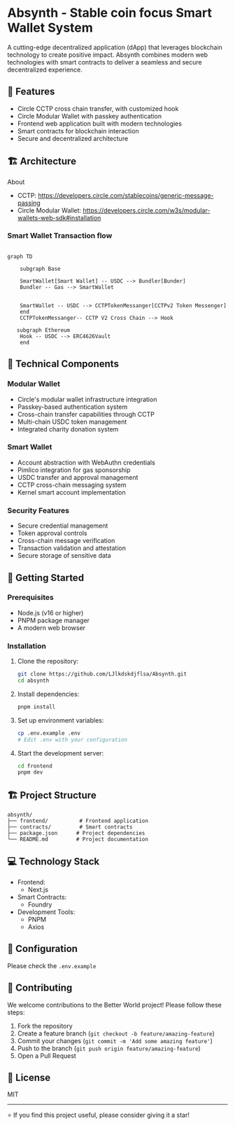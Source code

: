 # Absynth - Stable coin focus Smart Wallet System

A cutting-edge decentralized application (dApp) that leverages blockchain technology to create positive impact. 
Absynth combines modern web technologies with smart contracts to deliver a seamless and secure decentralized experience.

## 🌟 Features

- Circle CCTP cross chain transfer, with customized hook
- Circle Modular Wallet with passkey authentication
- Frontend web application built with modern technologies
- Smart contracts for blockchain interaction
- Secure and decentralized architecture

## 🏗 Architecture

About 
- CCTP: https://developers.circle.com/stablecoins/generic-message-passing
- Circle Modular Wallet: https://developers.circle.com/w3s/modular-wallets-web-sdk#installation



### Smart Wallet Transaction flow 

```mermaid

graph TD

    subgraph Base

    SmartWallet[Smart Wallet] -- USDC --> Bundler[Bunder]
    Bundler -- Gas --> SmartWallet


    SmartWallet -- USDC --> CCTPTokenMessanger[CCTPv2 Token Messenger] 
    end
    CCTPTokenMessanger-- CCTP V2 Cross Chain --> Hook
   
   subgraph Ethereum
    Hook -- USDC --> ERC4626Vault
    end

```



## 🔧 Technical Components

### Modular Wallet
- Circle's modular wallet infrastructure integration
- Passkey-based authentication system
- Cross-chain transfer capabilities through CCTP
- Multi-chain USDC token management
- Integrated charity donation system

### Smart Wallet
- Account abstraction with WebAuthn credentials
- Pimlico integration for gas sponsorship
- USDC transfer and approval management
- CCTP cross-chain messaging system
- Kernel smart account implementation

### Security Features
- Secure credential management
- Token approval controls
- Cross-chain message verification
- Transaction validation and attestation
- Secure storage of sensitive data

## 🚀 Getting Started

### Prerequisites

- Node.js (v16 or higher)
- PNPM package manager
- A modern web browser

### Installation

1. Clone the repository:
   ```bash
   git clone https://github.com/LJlkdskdjflsa/Absynth.git
   cd absynth
   ```

2. Install dependencies:
   ```bash
   pnpm install
   ```

3. Set up environment variables:
   ```bash
   cp .env.example .env
   # Edit .env with your configuration
   ```

4. Start the development server:
   ```bash
   cd frontend
   pnpm dev
   ```

## 🏗️ Project Structure

```
absynth/
├── frontend/          # Frontend application
├── contracts/         # Smart contracts
├── package.json      # Project dependencies
└── README.md         # Project documentation
```

## 💻 Technology Stack

- Frontend:
  - Next.js 
- Smart Contracts:
  - Foundry
- Development Tools:
  - PNPM
  - Axios

## 🔧 Configuration

Please check the `.env.example`

## 🤝 Contributing

We welcome contributions to the Better World project! Please follow these steps:

1. Fork the repository
2. Create a feature branch (`git checkout -b feature/amazing-feature`)
3. Commit your changes (`git commit -m 'Add some amazing feature'`)
4. Push to the branch (`git push origin feature/amazing-feature`)
5. Open a Pull Request

## 📝 License

MIT

---

⭐️ If you find this project useful, please consider giving it a star!
